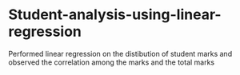 # Student-analysis-using-linear-regression
Performed linear regression on the distibution of student marks and observed the correlation among the marks and the total marks
